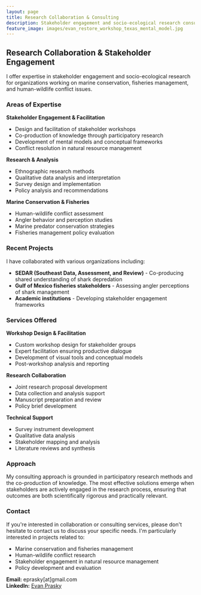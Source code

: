 ```yaml
---
layout: page
title: Research Collaboration & Consulting
description: Stakeholder engagement and socio-ecological research consulting
feature_image: images/evan_restore_workshop_texas_mental_model.jpg
---
```


## Research Collaboration & Stakeholder Engagement

I offer expertise in stakeholder engagement and socio-ecological research for organizations working on marine conservation, fisheries management, and human-wildlife conflict issues.

### Areas of Expertise

**Stakeholder Engagement & Facilitation**
- Design and facilitation of stakeholder workshops
- Co-production of knowledge through participatory research
- Development of mental models and conceptual frameworks
- Conflict resolution in natural resource management

**Research & Analysis**
- Ethnographic research methods
- Qualitative data analysis and interpretation
- Survey design and implementation
- Policy analysis and recommendations

**Marine Conservation & Fisheries**
- Human-wildlife conflict assessment
- Angler behavior and perception studies
- Marine predator conservation strategies
- Fisheries management policy evaluation

### Recent Projects

I have collaborated with various organizations including:
- **SEDAR (Southeast Data, Assessment, and Review)** - Co-producing shared understanding of shark depredation
- **Gulf of Mexico fisheries stakeholders** - Assessing angler perceptions of shark management
- **Academic institutions** - Developing stakeholder engagement frameworks

### Services Offered

**Workshop Design & Facilitation**
- Custom workshop design for stakeholder groups
- Expert facilitation ensuring productive dialogue
- Development of visual tools and conceptual models
- Post-workshop analysis and reporting

**Research Collaboration**
- Joint research proposal development
- Data collection and analysis support
- Manuscript preparation and review
- Policy brief development

**Technical Support**
- Survey instrument development
- Qualitative data analysis
- Stakeholder mapping and analysis
- Literature reviews and synthesis

### Approach

My consulting approach is grounded in participatory research methods and the co-production of knowledge. The most effective solutions emerge when stakeholders are actively engaged in the research process, ensuring that outcomes are both scientifically rigorous and practically relevant.

### Contact

If you're interested in collaboration or consulting services, please don't hesitate to contact us to discuss your specific needs. I'm particularly interested in projects related to:

- Marine conservation and fisheries management
- Human-wildlife conflict research
- Stakeholder engagement in natural resource management
- Policy development and evaluation

**Email:** eprasky[at]gmail.com  
**LinkedIn:** [Evan Prasky](https://www.linkedin.com/in/evan-prasky-815ab5108/)


